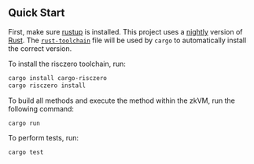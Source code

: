 ## Quick Start

First, make sure [rustup](https://rustup.rs) is installed. This project uses a [nightly](https://doc.rust-lang.org/book/appendix-07-nightly-rust.html) version of [Rust](https://doc.rust-lang.org/book/ch01-01-installation.html). The [`rust-toolchain`](rust-toolchain) file will be used by `cargo` to automatically install the correct version.

To install the risczero toolchain, run:

```sh
cargo install cargo-risczero
cargo risczero install
```

To build all methods and execute the method within the zkVM, run the following command:

```sh
cargo run
```

To perform tests, run:

```sh
cargo test
```
